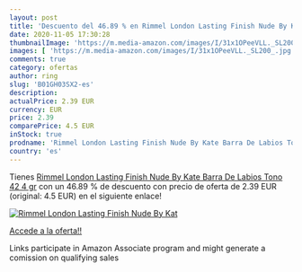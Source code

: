 ```yaml
---
layout: post
title: 'Descuento del 46.89 % en Rimmel London Lasting Finish Nude By Kat'
date: 2020-11-05 17:30:28
thumbnailImage: 'https://m.media-amazon.com/images/I/31x1OPeeVLL._SL200_.jpg'
images: [ 'https://m.media-amazon.com/images/I/31x1OPeeVLL._SL200_.jpg' ]
comments: true
category: ofertas
author: ring
slug: 'B01GH03SX2-es'
description:
actualPrice: 2.39 EUR
currency: EUR
price: 2.39
comparePrice: 4.5 EUR
inStock: true
prodname: 'Rimmel London Lasting Finish Nude By Kate Barra De Labios Tono 42 4 gr'
country: 'es'
---
```


Tienes [Rimmel London Lasting Finish Nude By Kate Barra De Labios Tono 42 4 gr](https://www.amazon.es/dp/B01GH03SX2/?tag=tolees-21) con un 46.89 % de descuento con precio de oferta de 2.39 EUR (original: 4.5 EUR) en el siguiente enlace!

[![Rimmel London Lasting Finish Nude By Kat](https://m.media-amazon.com/images/I/31x1OPeeVLL._SL200_.jpg)](https://www.amazon.es/dp/B01GH03SX2/?tag=tolees-21)

[Accede a la oferta!!](https://www.amazon.es/dp/B01GH03SX2/?tag=tolees-21)

Links participate in Amazon Associate program and might generate a comission on qualifying sales



